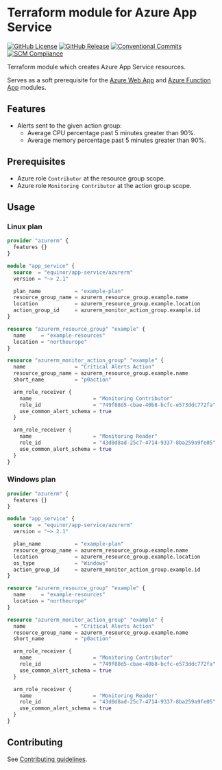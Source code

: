 # Terraform module for Azure App Service

[![GitHub License](https://img.shields.io/github/license/equinor/terraform-azurerm-app-service)](https://github.com/equinor/terraform-azurerm-app-service/blob/main/LICENSE)
[![GitHub Release](https://img.shields.io/github/v/release/equinor/terraform-azurerm-app-service)](https://github.com/equinor/terraform-azurerm-app-service/releases/latest)
[![Conventional Commits](https://img.shields.io/badge/Conventional%20Commits-1.0.0-%23FE5196?logo=conventionalcommits&logoColor=white)](https://conventionalcommits.org)
[![SCM Compliance](https://scm-compliance-api.radix.equinor.com/repos/equinor/terraform-azurerm-app-service/badge)](https://developer.equinor.com/governance/scm-policy/)

Terraform module which creates Azure App Service resources.

Serves as a soft prerequisite for the [Azure Web App](https://registry.terraform.io/modules/equinor/web-app/azurerm/latest) and [Azure Function App](https://registry.terraform.io/modules/equinor/function-app/azurerm/latest) modules.

## Features

- Alerts sent to the given action group:
  - Average CPU percentage past 5 minutes greater than 90%.
  - Average memory percentage past 5 minutes greater than 90%.

## Prerequisites

- Azure role `Contributor` at the resource group scope.
- Azure role `Monitoring Contributor` at the action group scope.

## Usage

### Linux plan

```terraform
provider "azurerm" {
  features {}
}

module "app_service" {
  source  = "equinor/app-service/azurerm"
  version = "~> 2.1"

  plan_name           = "example-plan"
  resource_group_name = azurerm_resource_group.example.name
  location            = azurerm_resource_group.example.location
  action_group_id     = azurerm_monitor_action_group.example.id
}

resource "azurerm_resource_group" "example" {
  name     = "example-resources"
  location = "northeurope"
}

resource "azurerm_monitor_action_group" "example" {
  name                = "Critical Alerts Action"
  resource_group_name = azurerm_resource_group.example.name
  short_name          = "p0action"

  arm_role_receiver {
    name                    = "Monitoring Contributor"
    role_id                 = "749f88d5-cbae-40b8-bcfc-e573ddc772fa"
    use_common_alert_schema = true
  }

  arm_role_receiver {
    name                    = "Monitoring Reader"
    role_id                 = "43d0d8ad-25c7-4714-9337-8ba259a9fe05"
    use_common_alert_schema = true
  }
}
```

### Windows plan

```terraform
provider "azurerm" {
  features {}
}

module "app_service" {
  source  = "equinor/app-service/azurerm"
  version = "~> 2.1"

  plan_name           = "example-plan"
  resource_group_name = azurerm_resource_group.example.name
  location            = azurerm_resource_group.example.location
  os_type             = "Windows"
  action_group_id     = azurerm_monitor_action_group.example.id
}

resource "azurerm_resource_group" "example" {
  name     = "example-resources"
  location = "northeurope"
}

resource "azurerm_monitor_action_group" "example" {
  name                = "Critical Alerts Action"
  resource_group_name = azurerm_resource_group.example.name
  short_name          = "p0action"

  arm_role_receiver {
    name                    = "Monitoring Contributor"
    role_id                 = "749f88d5-cbae-40b8-bcfc-e573ddc772fa"
    use_common_alert_schema = true
  }

  arm_role_receiver {
    name                    = "Monitoring Reader"
    role_id                 = "43d0d8ad-25c7-4714-9337-8ba259a9fe05"
    use_common_alert_schema = true
  }
}
```

## Contributing

See [Contributing guidelines](https://github.com/equinor/terraform-baseline/blob/main/CONTRIBUTING.md).
